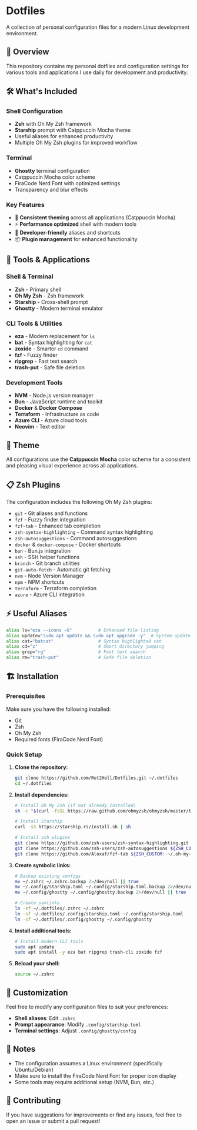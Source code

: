 # Dotfiles

A collection of personal configuration files for a modern Linux development environment.

## 📖 Overview

This repository contains my personal dotfiles and configuration settings for various tools and applications I use daily for development and productivity.

## 🛠️ What's Included

### Shell Configuration
- **Zsh** with Oh My Zsh framework
- **Starship** prompt with Catppuccin Mocha theme
- Useful aliases for enhanced productivity
- Multiple Oh My Zsh plugins for improved workflow

### Terminal
- **Ghostty** terminal configuration
- Catppuccin Mocha color scheme
- FiraCode Nerd Font with optimized settings
- Transparency and blur effects

### Key Features
- 🎨 **Consistent theming** across all applications (Catppuccin Mocha)
- ⚡ **Performance optimized** shell with modern tools
- 🔧 **Developer-friendly** aliases and shortcuts
- 📦 **Plugin management** for enhanced functionality

## 🚀 Tools & Applications

### Shell & Terminal
- **Zsh** - Primary shell
- **Oh My Zsh** - Zsh framework
- **Starship** - Cross-shell prompt
- **Ghostty** - Modern terminal emulator

### CLI Tools & Utilities
- **eza** - Modern replacement for `ls`
- **bat** - Syntax highlighting for `cat`
- **zoxide** - Smarter `cd` command
- **fzf** - Fuzzy finder
- **ripgrep** - Fast text search
- **trash-put** - Safe file deletion

### Development Tools
- **NVM** - Node.js version manager
- **Bun** - JavaScript runtime and toolkit
- **Docker** & **Docker Compose**
- **Terraform** - Infrastructure as code
- **Azure CLI** - Azure cloud tools
- **Neovim** - Text editor

## 🎨 Theme

All configurations use the **Catppuccin Mocha** color scheme for a consistent and pleasing visual experience across all applications.

## 📋 Zsh Plugins

The configuration includes the following Oh My Zsh plugins:
- `git` - Git aliases and functions
- `fzf` - Fuzzy finder integration
- `fzf-tab` - Enhanced tab completion
- `zsh-syntax-highlighting` - Command syntax highlighting
- `zsh-autosuggestions` - Command autosuggestions
- `docker` & `docker-compose` - Docker shortcuts
- `bun` - Bun.js integration
- `ssh` - SSH helper functions
- `branch` - Git branch utilities
- `git-auto-fetch` - Automatic git fetching
- `nvm` - Node Version Manager
- `npm` - NPM shortcuts
- `terraform` - Terraform completion
- `azure` - Azure CLI integration

## ⚡ Useful Aliases

```bash
alias ls="eza --icons -G"          # Enhanced file listing
alias update="sudo apt update && sudo apt upgrade -y"  # System update
alias cat="batcat"                 # Syntax highlighted cat
alias cd="z"                       # Smart directory jumping
alias grep="rg"                    # Fast text search
alias rm="trash-put"               # Safe file deletion
```

## 🏗️ Installation

### Prerequisites
Make sure you have the following installed:
- Git
- Zsh
- Oh My Zsh
- Required fonts (FiraCode Nerd Font)

### Quick Setup

1. **Clone the repository:**
   ```bash
   git clone https://github.com/Ret2Hell/Dotfiles.git ~/.dotfiles
   cd ~/.dotfiles
   ```

2. **Install dependencies:**
   ```bash
   # Install Oh My Zsh (if not already installed)
   sh -c "$(curl -fsSL https://raw.github.com/ohmyzsh/ohmyzsh/master/tools/install.sh)"
   
   # Install Starship
   curl -sS https://starship.rs/install.sh | sh
   
   # Install zsh plugins
   git clone https://github.com/zsh-users/zsh-syntax-highlighting.git ${ZSH_CUSTOM:-~/.oh-my-zsh/custom}/plugins/zsh-syntax-highlighting
   git clone https://github.com/zsh-users/zsh-autosuggestions ${ZSH_CUSTOM:-~/.oh-my-zsh/custom}/plugins/zsh-autosuggestions
   git clone https://github.com/Aloxaf/fzf-tab ${ZSH_CUSTOM:-~/.oh-my-zsh/custom}/plugins/fzf-tab
   ```

3. **Create symbolic links:**
   ```bash
   # Backup existing configs
   mv ~/.zshrc ~/.zshrc.backup 2>/dev/null || true
   mv ~/.config/starship.toml ~/.config/starship.toml.backup 2>/dev/null || true
   mv ~/.config/ghostty ~/.config/ghostty.backup 2>/dev/null || true
   
   # Create symlinks
   ln -sf ~/.dotfiles/.zshrc ~/.zshrc
   ln -sf ~/.dotfiles/.config/starship.toml ~/.config/starship.toml
   ln -sf ~/.dotfiles/.config/ghostty ~/.config/ghostty
   ```

4. **Install additional tools:**
   ```bash
   # Install modern CLI tools
   sudo apt update
   sudo apt install -y eza bat ripgrep trash-cli zoxide fzf
   ```

5. **Reload your shell:**
   ```bash
   source ~/.zshrc
   ```

## 🔧 Customization

Feel free to modify any configuration files to suit your preferences:

- **Shell aliases**: Edit `.zshrc`
- **Prompt appearance**: Modify `.config/starship.toml`
- **Terminal settings**: Adjust `.config/ghostty/config`

## 📝 Notes

- The configuration assumes a Linux environment (specifically Ubuntu/Debian)
- Make sure to install the FiraCode Nerd Font for proper icon display
- Some tools may require additional setup (NVM, Bun, etc.)

## 🤝 Contributing

If you have suggestions for improvements or find any issues, feel free to open an issue or submit a pull request!